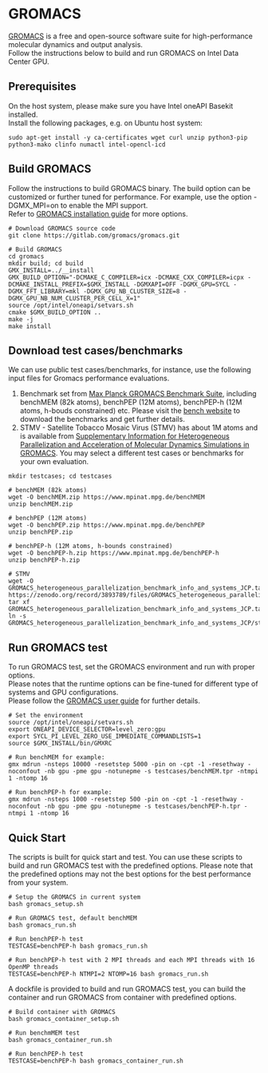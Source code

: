 # GROMACS
[GROMACS](https://www.gromacs.org/) is a free and open-source software suite for high-performance molecular dynamics and output analysis.   
Follow the instructions below to build and run GROMACS on Intel Data Center GPU.

## Prerequisites
On the host system, please make sure you have Intel oneAPI Basekit installed.   
Install the following packages, e.g. on Ubuntu host system:
```
sudo apt-get install -y ca-certificates wget curl unzip python3-pip python3-mako clinfo numactl intel-opencl-icd
```

## Build GROMACS
Follow the instructions to build GROMACS binary. The build option can be customized or further tuned for performance.
For example, use the option -DGMX_MPI=on to enable the MPI support.   
Refer to [GROMACS installation guide](https://manual.gromacs.org/current/install-guide/index.html) for more options.

```
# Download GROMACS source code
git clone https://gitlab.com/gromacs/gromacs.git

# Build GROMACS
cd gromacs
mkdir build; cd build
GMX_INSTALL=../__install
GMX_BUILD_OPTION="-DCMAKE_C_COMPILER=icx -DCMAKE_CXX_COMPILER=icpx -DCMAKE_INSTALL_PREFIX=$GMX_INSTALL -DGMXAPI=OFF -DGMX_GPU=SYCL -DGMX_FFT_LIBRARY=mkl -DGMX_GPU_NB_CLUSTER_SIZE=8 -DGMX_GPU_NB_NUM_CLUSTER_PER_CELL_X=1"
source /opt/intel/oneapi/setvars.sh
cmake $GMX_BUILD_OPTION ..
make -j
make install

```
## Download test cases/benchmarks
We can use public test cases/benchmarks, for instance, use the following input files for Gromacs performance evaluations.
1. Benchmark set from [Max Planck GROMACS Benchmark Suite](https://www.mpinat.mpg.de/grubmueller/bench), including benchMEM (82k atoms), benchPEP (12M atoms), benchPEP-h (12M atoms, h-bouds constrained) etc. Please visit the [bench website](https://www.mpinat.mpg.de/grubmueller/bench) to download the benchmarks and get further details.
2. STMV - Satellite Tobacco Mosaic Virus (STMV) has about 1M atoms and is available from [Supplementary Information for Heterogeneous Parallelization and Acceleration of Molecular Dynamics Simulations in GROMACS](https://zenodo.org/record/3893789).
You may select a different test cases or benchmarks for your own evaluation.

```
mkdir testcases; cd testcases

# benchMEM (82k atoms)
wget -O benchMEM.zip https://www.mpinat.mpg.de/benchMEM
unzip benchMEM.zip

# benchPEP (12M atoms)
wget -O benchPEP.zip https://www.mpinat.mpg.de/benchPEP
unzip benchPEP.zip

# benchPEP-h (12M atoms, h-bounds constrained)
wget -O benchPEP-h.zip https://www.mpinat.mpg.de/benchPEP-h
unzip benchPEP-h.zip

# STMV
wget -O GROMACS_heterogeneous_parallelization_benchmark_info_and_systems_JCP.tar.gz https://zenodo.org/record/3893789/files/GROMACS_heterogeneous_parallelization_benchmark_info_and_systems_JCP.tar.gz
tar xf GROMACS_heterogeneous_parallelization_benchmark_info_and_systems_JCP.tar.gz
ln -s GROMACS_heterogeneous_parallelization_benchmark_info_and_systems_JCP/stmv/topol.tpr

```

## Run GROMACS test
To run GROMACS test, set the GROMACS environment and run with proper options.   
Please notes that the runtime options can be fine-tuned for different type of systems and GPU configurations.   
Please follow the [GROMACS user guide](https://manual.gromacs.org/current/user-guide/mdrun-performance.html) for further details.
```
# Set the environment
source /opt/intel/oneapi/setvars.sh
export ONEAPI_DEVICE_SELECTOR=level_zero:gpu
export SYCL_PI_LEVEL_ZERO_USE_IMMEDIATE_COMMANDLISTS=1
source $GMX_INSTALL/bin/GMXRC

# Run benchMEM for example:
gmx mdrun -nsteps 10000 -resetstep 5000 -pin on -cpt -1 -resethway -noconfout -nb gpu -pme gpu -notunepme -s testcases/benchMEM.tpr -ntmpi 1 -ntomp 16

# Run benchPEP-h for example:
gmx mdrun -nsteps 1000 -resetstep 500 -pin on -cpt -1 -resethway -noconfout -nb gpu -pme gpu -notunepme -s testcases/benchPEP-h.tpr -ntmpi 1 -ntomp 16

```

## Quick Start
The scripts is built for quick start and test. You can use these scripts to build and run GROMACS test with the predefined options. Please note that the predefined options may not the best options for the best performance from your system.
```
# Setup the GROMACS in current system
bash gromacs_setup.sh

# Run GROMACS test, default benchMEM
bash gromacs_run.sh

# Run benchPEP-h test
TESTCASE=benchPEP-h bash gromacs_run.sh

# Run benchPEP-h test with 2 MPI threads and each MPI threads with 16 OpenMP threads
TESTCASE=benchPEP-h NTMPI=2 NTOMP=16 bash gromacs_run.sh

```
A dockfile is provided to build and run GROMACS test, you can build the container and run GROMACS from container with predefined options.

```
# Build container with GROMACS
bash gromacs_container_setup.sh

# Run benchmMEM test
bash gromacs_container_run.sh

# Run benchPEP-h test
TESTCASE=benchPEP-h bash gromacs_container_run.sh

```


